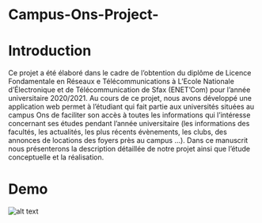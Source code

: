 # Campus-Ons-Project-
# Introduction
Ce projet a été élaboré dans le cadre de l’obtention du diplôme de Licence Fondamentale en Réseaux e Télécommunications à L’Ecole Nationale d’Électronique
et de Télécommunication de Sfax (ENET’Com) pour l’année universitaire 2020/2021. Au cours de ce projet,
nous avons développé une application web permet à l’étudiant qui fait partie aux universités situées au 
campus Ons de faciliter son accès à toutes les informations qui l’intéresse concernant ses études pendant
l’année universitaire (les informations des facultés, les actualités, les plus récents évènements,
les clubs, des annonces de locations des foyers près au campus …). Dans ce manuscrit nous présenterons la description 
détaillée de notre projet ainsi que l’étude conceptuelle et la réalisation.
 
# Demo
 ![alt text](https://github.com/ahmedg99/Campusons-pfe-project/blob/main/Media1.mp4raw=true)

 